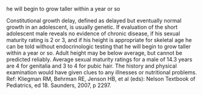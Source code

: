 he will begin to grow taller within a year or so

Constitutional growth delay, defined as delayed but eventually normal growth in an adolescent, is usually genetic.  If evaluation of the short adolescent male reveals no evidence of chronic disease, if his sexual maturity rating is 2 or 3, and if his height is appropriate for skeletal age he can be told without endocrinologic testing that he will begin to grow taller within a year or so.  Adult height may be below average, but cannot be predicted reliably.  Average sexual maturity ratings for a male of 14.3 years are 4 for genitalia and 3 to 4 for pubic hair.  The history and physical examination would have given clues to any illnesses or nutritional problems. Ref: Kliegman RM, Behrman RE, Jenson HB, et al (eds): Nelson Textbook of Pediatrics, ed 18. Saunders, 2007, p 2297.